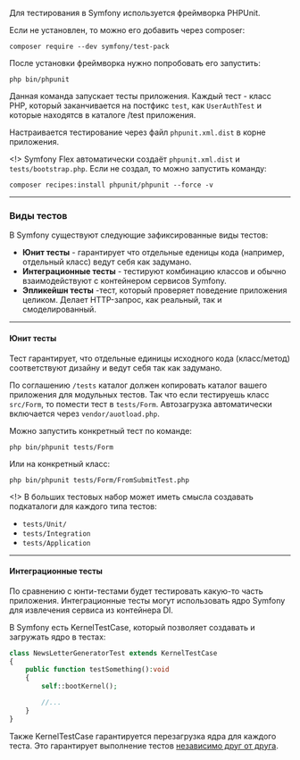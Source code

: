 Для тестирования в Symfony используется фреймворка PHPUnit.

Если не установлен, то можно его добавить через composer:
```temrinal
composer require --dev symfony/test-pack
```

После установки фреймворка нужно попробовать его запустить:
```terminal
php bin/phpunit
```

Данная команда запускает тесты приложения. Каждый тест - класс PHP, который заканчивается на постфикс `test`, как `UserAuthTest` и которые находятсв в каталоге /test приложения.

Настраивается тестирование через файл `phpunit.xml.dist` в корне приложения.

<!> Symfony Flex автоматически создаёт `phpunit.xml.dist` и `tests/bootstrap.php`. Если не создал, то можно запустить команду:
```terminal
composer recipes:install phpunit/phpunit --force -v
```

----
### Виды тестов
В Symfony существуют следующие зафиксированные виды тестов:
- **Юнит тесты** - гарантирует что отдельные еденицы кода (например, отдельный класс) ведут себя как задумано.
- **Интеграционные тесты** - тестируют комбинацию классов и обычно взаимодействуют с контейнером сервисов Symfony.
- **Эпликейшн тесты** -тест, который проверяет поведение приложения целиком. Делает HTTP-запрос, как реальный, так и смоделированный.

----
#### Юнит тесты
Тест гарантирует, что отдельные единицы исходного кода (класс/метод) соответствуют дизайну и ведут себя так как задумано.

По соглашению `/tests` каталог должен копировать каталог вашего приложения для модульных тестов. Так что если тестируешь класс `src/Form`, то помести тест в `tests/Form`.
Автозагрузка автоматически включается через `vendor/auotload.php`.

Можно запустить конкретный тест по команде:
```terminal
php bin/phpunit tests/Form
```

Или на конкретный класс:
```terminal
php bin/phpunit tests/Form/FromSubmitTest.php
```

<!> В больших тестовых набор может иметь смысла создавать подкаталоги для каждого типа тестов:
- `tests/Unit/`
- `tests/Integration`
- `tests/Application`

----
#### Интеграционные тесты
По сравнению с юнти-тестами будет тестировать какую-то часть приложения. Интеграционные тесты могут использовать ядро Symfony для извлечения сервиса из контейнера DI.

В Symfony есть KernelTestCase, который позволяет создавать и загружать ядро в тестах:
```php
class NewsLetterGeneratorTest extends KernelTestCase
{
	public function testSomething():void
	{
		self::bootKernel();

		//...
	}
}
```

Также KernelTestCase гарантируется перезагрузка ядра для каждого теста. Это гарантирует выполнение тестов <u>независимо друг от друга</u>.